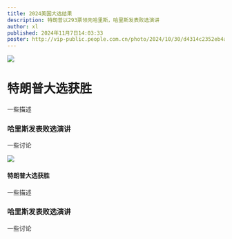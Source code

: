 ```yaml
---
title: 2024美国大选结果
description: 特朗普以293票领先哈里斯，哈里斯发表败选演讲
author: xl
published: 2024年11月7日14:03:33
poster: http://vip-public.people.com.cn/photo/2024/10/30/d4314c2352eb4a1f9344f51dff68ae76wyrc_m.jpg
---
```


![](http://vip-public.people.com.cn/photo/2024/10/30/d4314c2352eb4a1f9344f51dff68ae76wyrc_m.jpg)

# 特朗普大选获胜
  一些描述

### 哈里斯发表败选演讲
  一些讨论

![](http://vip-public.people.com.cn/photo/2024/10/30/d4314c2352eb4a1f9344f51dff68ae76wyrc_m.jpg)

#### 特朗普大选获胜
  一些描述

### 哈里斯发表败选演讲
  一些讨论